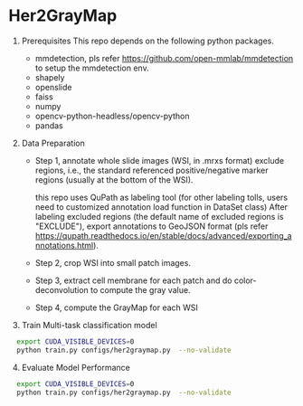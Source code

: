 # Her2GrayMap
1. Prerequisites
   This repo depends on the following python packages.
   - mmdetection, pls refer https://github.com/open-mmlab/mmdetection to setup the mmdetection env.
   - shapely
   - openslide
   - faiss
   - numpy  
   - opencv-python-headless/opencv-python
   - pandas

2. Data Preparation
   
   - Step 1, annotate whole slide images (WSI, in .mrxs format) exclude regions, i.e., the standard referenced positive/negative marker regions (usually at the bottom of the WSI). 
      
     this repo uses QuPath as labeling tool (for other labeling tolls, users need to customized annotation load function in DataSet class)
     After labeling excluded regions (the default name of excluded regions is "EXCLUDE"), export annotations to GeoJSON format (pls refer https://qupath.readthedocs.io/en/stable/docs/advanced/exporting_annotations.html).
     
   - Step 2, crop WSI into small patch images.
   
   - Step 3, extract cell membrane for each patch and do color-deconvolution to compute the gray value.
   
   - Step 4, compute the GrayMap for each WSI
   
3. Train Multi-task classification model
```bash
  export CUDA_VISIBLE_DEVICES=0
  python train.py configs/her2graymap.py  --no-validate
```

4. Evaluate Model Performance
```bash
  export CUDA_VISIBLE_DEVICES=0
  python train.py configs/her2graymap.py  --no-validate
```

